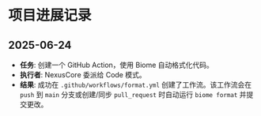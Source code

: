 # 项目进展记录

## 2025-06-24

-   **任务**: 创建一个 GitHub Action，使用 Biome 自动格式化代码。
-   **执行者**: NexusCore 委派给 Code 模式。
-   **结果**: 成功在 `.github/workflows/format.yml` 创建了工作流。该工作流会在 `push` 到 `main` 分支或创建/同步 `pull_request` 时自动运行 `biome format` 并提交更改。
